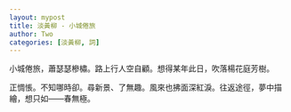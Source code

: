 ```yaml
---
layout: mypost
title: 淡黃柳 - 小城倦旅
author: Two
categories: [淡黃柳, 詞]
---
```


小城倦旅，蕭瑟瑟槮橚。路上行人空自顧。想得某年此日，吹落楊花庭芳樹。

正惆悵。不知哪時卻。尋新景、了無趣。風來也拂面深紅淚。往返途徑，夢中描繪，想只如――春無極。
